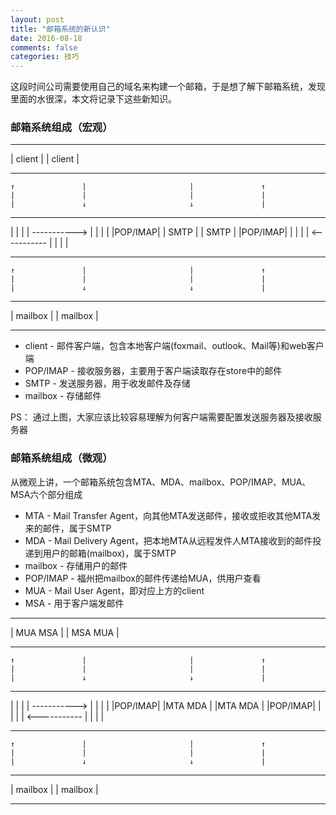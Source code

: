 ```yaml
---
layout: post
title: "邮箱系统的新认识"
date: 2016-08-18
comments: false
categories: 技巧
---
```


这段时间公司需要使用自己的域名来构建一个邮箱，于是想了解下邮箱系统，发现里面的水很深，本文将记录下这些新知识。

### 邮箱系统组成（宏观）

 ------------------------                ------------------------
|         client         |              |         client         |
 ------------------------                ------------------------
    ↑               |                       |               ↑
    |               |                       |               |
    |               ↓                       ↓               |
 --------        --------                --------        --------
|        |      |        | -----------> |        |      |        | 
|POP/IMAP|      |  SMTP  |              |  SMTP  |      |POP/IMAP|
|        |      |        | <----------- |        |      |        |
 --------        --------                --------        -------- 
    ↑               |                       |               ↑
    |               |                       |               |
    |               ↓                       ↓               |
 ------------------------                ------------------------
|         mailbox        |              |         mailbox        |
 ------------------------                ------------------------
 
 * client - 邮件客户端，包含本地客户端(foxmail、outlook、Mail等)和web客户端
 * POP/IMAP - 接收服务器，主要用于客户端读取存在store中的邮件
 * SMTP - 发送服务器，用于收发邮件及存储
 * mailbox - 存储邮件
 
PS： 通过上图，大家应该比较容易理解为何客户端需要配置发送服务器及接收服务器

### 邮箱系统组成（微观）
从微观上讲，一个邮箱系统包含MTA、MDA、mailbox、POP/IMAP、MUA、MSA六个部分组成

* MTA - Mail Transfer Agent，向其他MTA发送邮件，接收或拒收其他MTA发来的邮件，属于SMTP
* MDA - Mail Delivery Agent，把本地MTA从远程发件人MTA接收到的邮件投递到用户的邮箱(mailbox)，属于SMTP
* mailbox - 存储用户的邮件
* POP/IMAP - 福州把mailbox的邮件传递给MUA，供用户查看
* MUA - Mail User Agent，即对应上方的client
* MSA - 用于客户端发邮件

 ------------------------                ------------------------
|  MUA             MSA   |              |  MSA             MUA   |
 ------------------------                ------------------------
    ↑               |                       |               ↑
    |               |                       |               |
    |               ↓                       ↓               |
 --------        --------                --------        --------
|        |      |        | -----------> |        |      |        | 
|POP/IMAP|      |MTA MDA |              |MTA MDA |      |POP/IMAP|
|        |      |        | <----------- |        |      |        |
 --------        --------                --------        -------- 
    ↑               |                       |               ↑
    |               |                       |               |
    |               ↓                       ↓               |
 ------------------------                ------------------------
|         mailbox        |              |         mailbox        |
 ------------------------                ------------------------